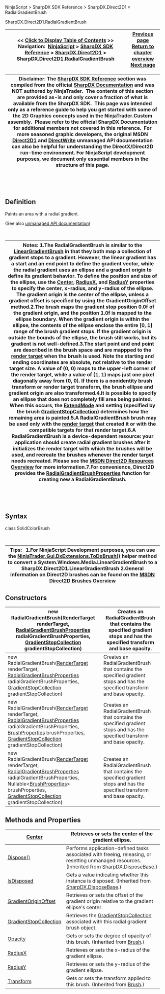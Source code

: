 ﻿


NinjaScript \> SharpDX SDK Reference \> SharpDX.Direct2D1 \> RadialGradientBrush






















SharpDX.Direct2D1\.RadialGradientBrush







| \<\< [Click to Display Table of Contents](sharpdx_direct2d1_radialgradientbrush.md) \>\> **Navigation:**     [NinjaScript](ninjascript.md) \> [SharpDX SDK Reference](sharpdx_sdk_reference.md) \> [SharpDX.Direct2D1](sharpdx_direct2d1.md) \> SharpDX.Direct2D1\.RadialGradientBrush | [Previous page](sharpdx_direct2d1_pathgeometry_strokecontainspoint.md) [Return to chapter overview](sharpdx_direct2d1.md) [Next page](sharpdx_direct2d1_radialgradientbrush_center.md) |
| --- | --- |













| Disclaimer: The [SharpDX SDK Reference](sharpdx_sdk_reference.md) section was compiled from the official [SharpDX Documentation](http://sharpdx.org/) and was NOT authored by NinjaTrader.  The contents of this section are provided as\-is and only cover a fraction of what is available from the SharpDX SDK.  This page was intended only as a reference guide to help you get started with some of the 2D Graphics concepts used in the NinjaTrader.Custom assembly.  Please refer to the official SharpDX Documentation for additional members not covered in this reference.  For more seasoned graphic developers, the original MSDN [Direct2D1](https://msdn.microsoft.com/en-us/library/windows/desktop/dd370990.aspx) and [DirectWrite](https://msdn.microsoft.com/en-us/library/windows/desktop/dd368038.aspx) unmanaged API documentation can also be helpful for understanding the DirectX/Direct2D run\-time environment. For NinjaScript development purposes, we document only essential members in the structure of this page. |
| --- |



 


 


## Definition


Paints an area with a radial gradient.


(See also [unmanaged API documentation](http://msdn.microsoft.com/en-us/library/dd371529.aspx))


 




| Notes: 1\.The RadialGradientBrush is similar to the [LinearGradientBrush](sharpdx_direct2d1_lineargradientbrush.md) in that they both map a collection of gradient stops to a gradient. However, the linear gradient has a start and an end point to define the gradient vector, while the radial gradient uses an ellipse and a gradient origin to define its gradient behavior. To define the position and size of the ellipse, use the [Center](sharpdx_direct2d1_radialgradientbrush_center.md), [RadiusX](sharpdx_direct2d1_radialgradientbrush_radiusx.md), and [RadiusY](sharpdx_direct2d1_radialgradientbrush_radiusy.md) properties to specify the center, x\-radius, and y\-radius of the ellipse. The gradient origin is the center of the ellipse, unless a gradient offset is specified by using the GradientOriginOffset method.2\.The brush maps the gradient stop position 0\.0f of the gradient origin, and the position 1\.0f is mapped to the ellipse boundary. When the gradient origin is within the ellipse, the contents of the ellipse enclose the entire \[0, 1] range of the brush gradient stops. If the gradient origin is outside the bounds of the ellipse, the brush still works, but its gradient is not well\-defined.3\.The start point and end point are described in the brush space and are mappped to the [render target](sharpdx_direct2d1_rendertarget.md) when the brush is used. Note the starting and ending coordinates are absolute, not relative to the render target size. A value of (0, 0\) maps to the upper\-left corner of the render target, while a value of (1, 1\) maps just one pixel diagonally away from (0, 0\). If there is a nonidentity brush transform or render target transform, the brush ellipse and gradient origin are also transformed.4\.It is possible to specify an ellipse that does not completely fill area being painted. When this occurs, the [ExtendMode](sharpdx_direct2d1_gradientstopcollection_extendmode.md) and setting (specified by the brush [GradientStopCollection](sharpdx_direct2d1_gradientstopcollection.md)) determines how the remaining area is painted.5\.A RadialGradientBrush brush may be used only with the [render target](sharpdx_direct2d1_rendertarget.md) that created it or with the compatible targets for that render target.6\.A RadialGradientBrush is a device\-dependent resource: your application should create radial gradient brushes after it initializes the render target with which the brushes will be used, and recreate the brushes whenever the render target needs recreated. Please see the [MSDN Direct2D Resources Overview](https://msdn.microsoft.com/en-us/library/dd756757(v=vs.85).aspx) for more information.7\.For convenience, Direct2D provides the [RadialGradientBrushProperties](sharpdx_direct2d1_radialgradientbrushproperties.md) function for creating new a RadialGradientBrush. |
| --- |



 


 


## Syntax


class SolidColorBrush


 




| Tips:   1\.For NinjaScript Development purposes, you can use the [NinjaTrader.Gui.DxExtensions.ToDxBrush()](dxextensions_todxbrush.md) helper method to convert a System.Windows.Media.LinearGradientBrush to a SharpDX.Direct2D1\.LinearGradientBrush 2\.General information on Direct2D brushes can be found on the [MSDN Direct2D Brushes Overview](https://msdn.microsoft.com/en-us/library/dd756651(v=vs.85).aspx) |
| --- |



## 


## Constructors




| new RadialGradientBrush([RenderTarget](sharpdx_direct2d1_rendertarget.md) renderTarget, [RadialGradientBrushProperties](sharpdx_direct2d1_radialgradientbrushproperties.md) radialGradientBrushProperties,  [GradientStopCollection](sharpdx_direct2d1_gradientstopcollection.md) gradientStopCollection) | Creates an RadialGradientBrush that contains the specified gradient stops and has the specified transform and base opacity. |
| --- | --- |
| new RadialGradientBrush([RenderTarget](sharpdx_direct2d1_rendertarget.md) renderTarget, [RadialGradientBrushProperties](sharpdx_direct2d1_radialgradientbrushproperties.md) radialGradientBrushProperties, [GradientStopCollection](sharpdx_direct2d1_gradientstopcollection.md) gradientStopCollection) | Creates an RadialGradientBrush that contains the specified gradient stops and has the specified transform and base opacity. |
| new RadialGradientBrush([RenderTarget](sharpdx_direct2d1_rendertarget.md) renderTarget, [RadialGradientBrushProperties](sharpdx_direct2d1_radialgradientbrushproperties.md) radialGradientBrushProperties, [BrushProperties](sharpdx_direct2d1_brushproperties.md) brushProperties, [GradientStopCollection](sharpdx_direct2d1_gradientstopcollection.md) gradientStopCollection) | Creates an RadialGradientBrush that contains the specified gradient stops and has the specified transform and base opacity. |
| new RadialGradientBrush([RenderTarget](sharpdx_direct2d1_rendertarget.md) renderTarget, [RadialGradientBrushProperties](sharpdx_direct2d1_radialgradientbrushproperties.md) radialGradientBrushProperties, Nullable\<[BrushProperties](sharpdx_direct2d1_brushproperties.md)\> brushProperties, [GradientStopCollection](sharpdx_direct2d1_gradientstopcollection.md) gradientStopCollection) | Creates an RadialGradientBrush that contains the specified gradient stops and has the specified transform and base opacity. |



## 


## 


## Methods and Properties




| [Center](sharpdx_direct2d1_radialgradientbrush_center.md) | Retrieves or sets the center of the gradient ellipse. |
| --- | --- |
| [Dispose()](sharpdx_disposebase_dispose.md) | Performs application\-defined tasks associated with freeing, releasing, or resetting unmanaged resources. (Inherited from [SharpDX.DisposeBase](sharpdx_disposebase.md).) |
| [IsDisposed](sharpdx_disposebase_isdisposed.md) | Gets a value indicating whether this instance is disposed. (Inherited from [SharpDX.DisposeBase](sharpdx_disposebase.md).) |
| [GradientOriginOffset](sharpdx_direct2d1_radialgradientbrush_gradientoriginoffset.md) | Retrieves or sets the offset of the gradient origin relative to the gradient ellipse's center. |
| [GradientStopCollection](sharpdx_direct2d1_radialgradientbrush_gradientstopcollection.md) | Retrieves the [GradientStopCollection](sharpdx_direct2d1_gradientstopcollection.md) associated with this radial gradient brush object. |
| [Opacity](sharpdx_direct2d1_brush_opacity.md) | Gets or sets the degree of opacity of this brush.  (Inherited from [Brush](sharpdx_direct2d1_brush.md).) |
| [RadiusX](sharpdx_direct2d1_radialgradientbrush_radiusx.md) | Retrieves or sets the x\-radius of the gradient ellipse. |
| [RadiusY](sharpdx_direct2d1_radialgradientbrush_radiusy.md) | Retrieves or sets the y\-radius of the gradient ellipse. |
| [Transform](sharpdx_direct2d1_brush_transform.md) | Gets or sets the transform applied to this brush.  (Inherited from [Brush](sharpdx_direct2d1_brush.md).) |









